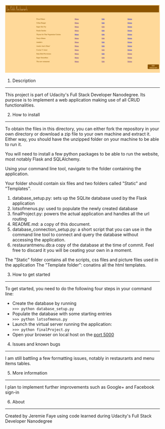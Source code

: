 ![Alt text](/static/images/Screenshot.png?raw=true "Final result")

1. Description
--------------
This project is part of Udacity's Full Stack Developer Nanodegree. Its purpose is to implement a web application making use of all CRUD functionalities.


2. How to install
-----------------
To obtain the files in this directory, you can either fork the repository in your own directory or download a zip file to your own machine and extract it. Either way, you should have the unzipped folder on your machine to be able to run it.

You will need to install a few python packages to be able to run the website, most notably Flask and SQLAlchemy.

Using your command line tool, navigate to the folder containing the application.

Your folder should contain six files and two folders called "Static" and "Templates".

1. database_setup.py: sets up the SQLite database used by the Flask application 
2. lotsofmenus.py: used to populate the newly created database
3. finalProject.py: powers the actual application and handles all the url routing
4. README.md: a copy of this document.
5. database_connection_setup.py: a short script that you can use in the command line tool to connect and query the database without accessing the application.
6. restaurantmenu.db:a copy of the database at the time of commit. Feel free to discard it you will be ceating your own in a moment.

The "Static" folder contains all the scripts, css files and picture files used in the application
The "Template folder": conatins all the html templates.


3. How to get started
---------------------
To get started, you need to do the following four steps in your command line:
- Create the database by running  
`>>> python database_setup.py`  
- Populate the database with some starting entries  
`>>> python lotsofmenus.py`
- Launch the virtual server running the application:  
`>>> python finalProject.py`  
- Open your browser on local host on the [port 5000](http://localhost:5000/restaurants)  

4. Issues and known bugs
------------------------
I am still battling a few formatting issues, notably in restaurants and menu items tables.


5. More information
--------------------
I plan to implement further improvements such as Google+ and Facebook sign-in


6. About
--------
Created by Jeremie Faye using code learned during Udacity's Full Stack Developer Nanodegree